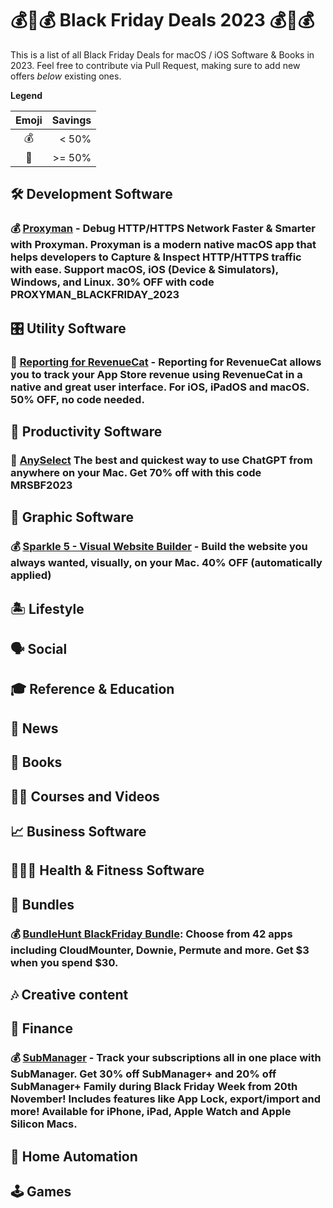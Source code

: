 # 💰💸💰 Black Friday Deals 2023 💰💸💰

This is a list of all Black Friday Deals for macOS / iOS Software & Books in 2023. Feel free to contribute via Pull Request, making sure to add new offers _below_ existing ones.

**Legend**

| Emoji | Savings |
| :---: | ------: |
|  💰   |   < 50% |
|  💸   |  >= 50% |


## 🛠 Development Software
### 💰 [Proxyman](https://proxyman.io) - Debug HTTP/HTTPS Network Faster & Smarter with Proxyman. Proxyman is a modern native macOS app that helps developers to Capture & Inspect HTTP/HTTPS traffic with ease. Support macOS, iOS (Device & Simulators), Windows, and Linux. 30% OFF with code **PROXYMAN_BLACKFRIDAY_2023**

## 🎛 Utility Software
### 💸 [Reporting for RevenueCat](https://apps.apple.com/app/apple-store/id1638185419?pt=118518712&ct=black_friday_2023_github&mt=8) - Reporting for RevenueCat allows you to track your App Store revenue using RevenueCat in a native and great user interface. For iOS, iPadOS and macOS. 50% OFF, no code needed.

## 📌 Productivity Software
### 💸 [AnySelect](http://anyselectai.com/) The best and quickest way to use ChatGPT from anywhere on your Mac. Get 70% off with this code **MRSBF2023**

## 🎨 Graphic Software
### 💰 [Sparkle 5 - Visual Website Builder](https://sparkleapp.com/store/) - Build the website you always wanted, visually, on your Mac. 40% OFF (automatically applied)

## 🏝️ Lifestyle

## 🗣️ Social

## 🎓 Reference & Education

## 📰 News

## 📖 Books

## 👩‍🎓 Courses and Videos

## 📈 Business Software

## 🏃🏻‍♀️ Health & Fitness Software

## 🎁 Bundles
### 💰 [BundleHunt BlackFriday Bundle](https://bundlehunt.com/bundle/2023-blackfriday-macos-bundle): Choose from 42 apps including CloudMounter, Downie, Permute and more. Get $3 when you spend $30.

## 🎶 Creative content

## 🤑 Finance
### 💰 [SubManager](https://getsubmanager.app) - Track your subscriptions all in one place with SubManager. Get 30% off SubManager+ and 20% off SubManager+ Family during Black Friday Week from 20th November! Includes features like App Lock, export/import and more! Available for iPhone, iPad, Apple Watch and Apple Silicon Macs.

## 🏡 Home Automation

## 🕹 Games
